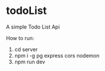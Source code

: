 # todoList
A simple Todo List Api

How to run:
1. cd server
2. npm i -g pg express cors nodemon
3. npm run dev